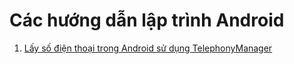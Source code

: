 # Các hướng dẫn lập trình Android
1. [Lấy số điện thoại trong Android sử dụng TelephonyManager](https://openplanning.net/12697/lay-so-dien-thoai-trong-android-su-dung-telephonymanager)
